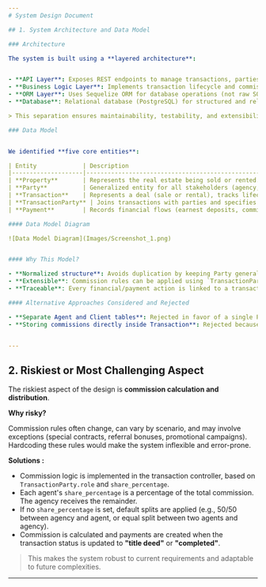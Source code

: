```yaml
---
# System Design Document

## 1. System Architecture and Data Model

### Architecture

The system is built using a **layered architecture**:


- **API Layer**: Exposes REST endpoints to manage transactions, parties, properties, and payments. Handles validation.
- **Business Logic Layer**: Implements transaction lifecycle and commission calculation directly in controllers.
- **ORM Layer**: Uses Sequelize ORM for database operations (not raw SQL).
- **Database**: Relational database (PostgreSQL) for structured and reliable storage.

> This separation ensures maintainability, testability, and extensibility. If commission rules change or new workflows are added, only the service layer is updated while API and DB remain stable.

### Data Model


We identified **five core entities**:

| Entity             | Description                                                                 |
|--------------------|-----------------------------------------------------------------------------|
| **Property**       | Represents the real estate being sold or rented.                            |
| **Party**          | Generalized entity for all stakeholders (agency, agents, buyers, sellers, tenants). |
| **Transaction**    | Represents a deal (sale or rental), tracks lifecycle stages (agreement → earnest money → title deed → completed). |
| **TransactionParty** | Joins transactions with parties and specifies their role (listing agent, selling agent, buyer, seller, tenant). |
| **Payment**        | Records financial flows (earnest deposits, commission payouts).             |

#### Data Model Diagram

![Data Model Diagram](Images/Screenshot_1.png)


#### Why This Model?

- **Normalized structure**: Avoids duplication by keeping Party generalized.
- **Extensible**: Commission rules can be applied using `TransactionParty.role` and `share_percentage` without schema changes.
- **Traceable**: Every financial/payment action is linked to a transaction and party.

#### Alternative Approaches Considered and Rejected

- **Separate Agent and Client tables**: Rejected in favor of a single Party table to reduce duplication and simplify joins.
- **Storing commissions directly inside Transaction**: Rejected because commissions depend on roles and share percentages; storing them in Payments provides better flexibility and auditability.


---
```


## 2. Riskiest or Most Challenging Aspect

The riskiest aspect of the design is **commission calculation and distribution**.

**Why risky?**

Commission rules often change, can vary by scenario, and may involve exceptions (special contracts, referral bonuses, promotional campaigns). Hardcoding these rules would make the system inflexible and error-prone.


**Solutions :**

- Commission logic is implemented in the transaction controller, based on `TransactionParty.role` and `share_percentage`.
- Each agent's `share_percentage` is a percentage of the total commission. The agency receives the remainder.
- If no `share_percentage` is set, default splits are applied (e.g., 50/50 between agency and agent, or equal split between two agents and agency).
- Commission is calculated and payments are created when the transaction status is updated to **"title deed"** or **"completed"**.

> This makes the system robust to current requirements and adaptable to future complexities.

---

